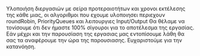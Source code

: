 Υλοποιήση διεργασιών με σείρα προτεραιοτήτων και χρονοι εκτέλεσης της κάθε μιας, οι αλγοριθμοι που εχουμε υλοποιησει περιεχουν roundRobin, PriorityQueues και λειτουργιες Input/Output
Θα θέλαμε να τονίσουμε ότι δεν ήμαστε 100% σίγουροι για το αποτέλεσμα της εργασίας. Εάν μέχρι και την παρουσίαση της εργασιας μας εντοπίσουμε λάθη θα σας τα αναφέρουμε την ώρα της παρουσιασης. Ευχαριστούμε για την κατανόηση.
